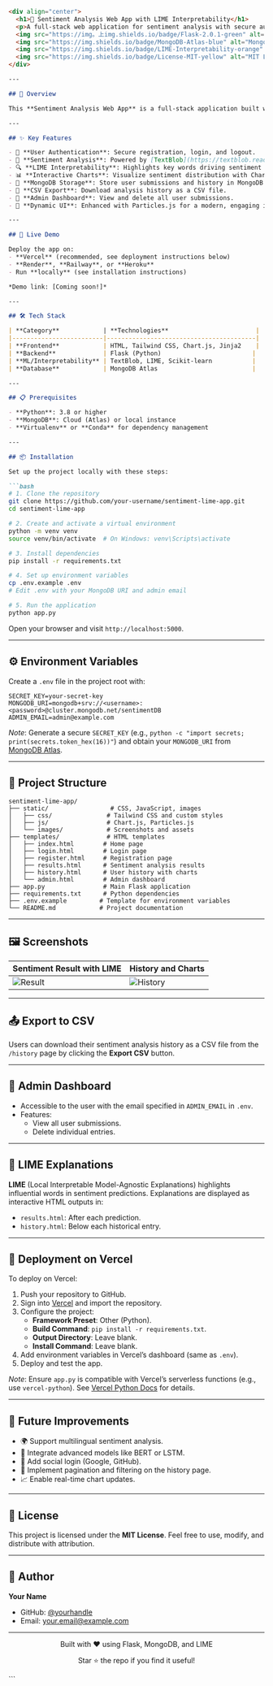 ```markdown
<div align="center">
  <h1>🧠 Sentiment Analysis Web App with LIME Interpretability</h1>
  <p>A full-stack web application for sentiment analysis with secure authentication, MongoDB storage, and LIME-powered explainability.</p>
  <img src="https://img。上img.shields.io/badge/Flask-2.0.1-green" alt="Flask">
  <img src="https://img.shields.io/badge/MongoDB-Atlas-blue" alt="MongoDB">
  <img src="https://img.shields.io/badge/LIME-Interpretability-orange" alt="LIME">
  <img src="https://img.shields.io/badge/License-MIT-yellow" alt="MIT License">
</div>

---

## 🌟 Overview

This **Sentiment Analysis Web App** is a full-stack application built with **Flask**, **MongoDB**, and **TextBlob**, featuring **LIME** for interpretable sentiment predictions. Users can register, log in, analyze text sentiment, view visual explanations, track their analysis history with interactive charts, and export results as CSV. Admins can manage all submissions via a dedicated dashboard.

---

## ✨ Key Features

- 🔐 **User Authentication**: Secure registration, login, and logout.
- 💬 **Sentiment Analysis**: Powered by [TextBlob](https://textblob.readthedocs.io/) for accurate predictions.
- 🔍 **LIME Interpretability**: Highlights key words driving sentiment predictions.
- 📊 **Interactive Charts**: Visualize sentiment distribution with Chart.js.
- 📂 **MongoDB Storage**: Store user submissions and history in MongoDB Atlas.
- 🧾 **CSV Export**: Download analysis history as a CSV file.
- 👮 **Admin Dashboard**: View and delete all user submissions.
- 🎨 **Dynamic UI**: Enhanced with Particles.js for a modern, engaging interface.

---

## 🚀 Live Demo

Deploy the app on:
- **Vercel** (recommended, see deployment instructions below)
- **Render**, **Railway**, or **Heroku**
- Run **locally** (see installation instructions)

*Demo link: [Coming soon!]*

---

## 🛠 Tech Stack

| **Category**            | **Technologies**                        |
|-------------------------|-----------------------------------------|
| **Frontend**            | HTML, Tailwind CSS, Chart.js, Jinja2    |
| **Backend**             | Flask (Python)                         |
| **ML/Interpretability** | TextBlob, LIME, Scikit-learn           |
| **Database**            | MongoDB Atlas                          |

---

## 📋 Prerequisites

- **Python**: 3.8 or higher
- **MongoDB**: Cloud (Atlas) or local instance
- **Virtualenv** or **Conda** for dependency management

---

## 📦 Installation

Set up the project locally with these steps:

```bash
# 1. Clone the repository
git clone https://github.com/your-username/sentiment-lime-app.git
cd sentiment-lime-app

# 2. Create and activate a virtual environment
python -m venv venv
source venv/bin/activate  # On Windows: venv\Scripts\activate

# 3. Install dependencies
pip install -r requirements.txt

# 4. Set up environment variables
cp .env.example .env
# Edit .env with your MongoDB URI and admin email

# 5. Run the application
python app.py
```

Open your browser and visit `http://localhost:5000`.

---

## ⚙️ Environment Variables

Create a `.env` file in the project root with:

```env
SECRET_KEY=your-secret-key
MONGODB_URI=mongodb+srv://<username>:<password>@cluster.mongodb.net/sentimentDB
ADMIN_EMAIL=admin@example.com
```

*Note*: Generate a secure `SECRET_KEY` (e.g., `python -c "import secrets; print(secrets.token_hex(16))"`) and obtain your `MONGODB_URI` from [MongoDB Atlas](https://www.mongodb.com/cloud/atlas).

---

## 📁 Project Structure

```
sentiment-lime-app/
├── static/                 # CSS, JavaScript, images
│   ├── css/               # Tailwind CSS and custom styles
│   ├── js/                # Chart.js, Particles.js
│   └── images/            # Screenshots and assets
├── templates/             # HTML templates
│   ├── index.html        # Home page
│   ├── login.html        # Login page
│   ├── register.html     # Registration page
│   ├── results.html      # Sentiment analysis results
│   ├── history.html      # User history with charts
│   └── admin.html        # Admin dashboard
├── app.py                # Main Flask application
├── requirements.txt      # Python dependencies
├── .env.example         # Template for environment variables
└── README.md            # Project documentation
```

---

## 🖼 Screenshots

| **Sentiment Result with LIME** | **History and Charts** |
|-------------------------------|-----------------------|
| ![Result](screenshots/result.png) | ![History](screenshots/history.png) |

---

## 📤 Export to CSV

Users can download their sentiment analysis history as a CSV file from the `/history` page by clicking the **Export CSV** button.

---

## 👮 Admin Dashboard

- Accessible to the user with the email specified in `ADMIN_EMAIL` in `.env`.
- Features:
  - View all user submissions.
  - Delete individual entries.

---

## 🤖 LIME Explanations

**LIME** (Local Interpretable Model-Agnostic Explanations) highlights influential words in sentiment predictions. Explanations are displayed as interactive HTML outputs in:
- `results.html`: After each prediction.
- `history.html`: Below each historical entry.

---

## 🚀 Deployment on Vercel

To deploy on Vercel:

1. Push your repository to GitHub.
2. Sign into [Vercel](https://vercel.com) and import the repository.
3. Configure the project:
   - **Framework Preset**: Other (Python).
   - **Build Command**: `pip install -r requirements.txt`.
   - **Output Directory**: Leave blank.
   - **Install Command**: Leave blank.
4. Add environment variables in Vercel’s dashboard (same as `.env`).
5. Deploy and test the app.

*Note*: Ensure `app.py` is compatible with Vercel’s serverless functions (e.g., use `vercel-python`). See [Vercel Python Docs](https://vercel.com/docs/runtimes#python) for details.

---

## 🌱 Future Improvements

- 🌍 Support multilingual sentiment analysis.
- 🧠 Integrate advanced models like BERT or LSTM.
- 🔗 Add social login (Google, GitHub).
- 📄 Implement pagination and filtering on the history page.
- 📈 Enable real-time chart updates.

---

## 📝 License

This project is licensed under the **MIT License**. Feel free to use, modify, and distribute with attribution.

---

## 👤 Author

**Your Name**  
- GitHub: [@yourhandle](https://github.com/your-username)  
- Email: your.email@example.com

---

<div align="center">
  <p>Built with ❤️ using Flask, MongoDB, and LIME</p>
  <p>Star ⭐ the repo if you find it useful!</p>
</div>
```
